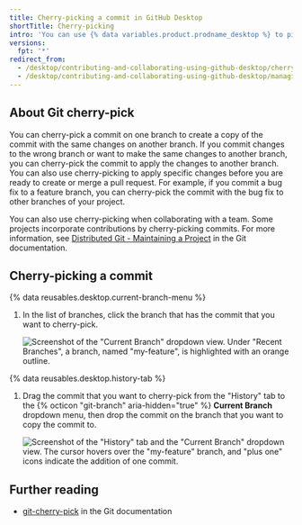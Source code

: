 ```yaml
---
title: Cherry-picking a commit in GitHub Desktop
shortTitle: Cherry-picking 
intro: 'You can use {% data variables.product.prodname_desktop %} to pick a specific commit on one branch and copy the commit to another branch.'
versions:
  fpt: '*'
redirect_from:
  - /desktop/contributing-and-collaborating-using-github-desktop/cherry-picking-a-commit
  - /desktop/contributing-and-collaborating-using-github-desktop/managing-commits/cherry-picking-a-commit
---
```

## About Git cherry-pick

You can cherry-pick a commit on one branch to create a copy of the commit with the same changes on another branch. If you commit changes to the wrong branch or want to make the same changes to another branch, you can cherry-pick the commit to apply the changes to another branch. You can also use cherry-picking to apply specific changes before you are ready to create or merge a pull request. For example, if you commit a bug fix to a feature branch, you can cherry-pick the commit with the bug fix to other branches of your project.

You can also use cherry-picking when collaborating with a team. Some projects incorporate contributions by cherry-picking commits. For more information, see [Distributed Git - Maintaining a Project](https://git-scm.com/book/en/v2/Distributed-Git-Maintaining-a-Project#_rebase_cherry_pick) in the Git documentation.

## Cherry-picking a commit

{% data reusables.desktop.current-branch-menu %}
1. In the list of branches, click the branch that has the commit that you want to cherry-pick.

   ![Screenshot of the "Current Branch" dropdown view. Under "Recent Branches", a branch, named "my-feature", is highlighted with an orange outline.](/assets/images/help/desktop/select-branch-from-dropdown.png)

{% data reusables.desktop.history-tab %}
1. Drag the commit that you want to cherry-pick from the "History" tab to the {% octicon "git-branch" aria-hidden="true" %} **Current Branch** dropdown menu, then drop the commit on the branch that you want to copy the commit to.

   ![Screenshot of the "History" tab and the "Current Branch" dropdown view. The cursor hovers over the "my-feature" branch, and "plus one" icons indicate the addition of one commit.](/assets/images/help/desktop/cherry-picking.png)

## Further reading

- [git-cherry-pick](https://git-scm.com/docs/git-cherry-pick) in the Git documentation
